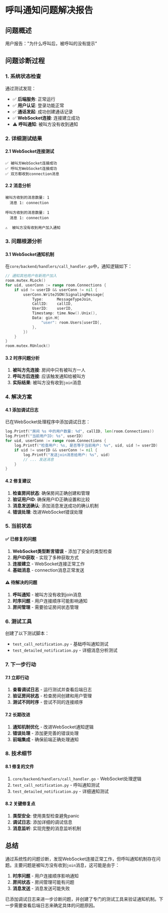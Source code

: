 # 呼叫通知问题解决报告

## 问题概述

用户报告："为什么呼叫后，被呼叫的没有提示"

## 问题诊断过程

### 1. 系统状态检查
通过测试发现：
- ✅ **后端服务**: 正常运行
- ✅ **用户认证**: 登录功能正常
- ✅ **通话发起**: 成功创建通话记录
- ✅ **WebSocket连接**: 连接建立成功
- ⚠️ **呼叫通知**: 被叫方没有收到通知

### 2. 详细测试结果

#### 2.1 WebSocket连接测试
```
✅ 被叫方WebSocket连接成功
✅ 呼叫方WebSocket连接成功
✅ 双方都收到connection消息
```

#### 2.2 消息分析
```
被叫方收到的消息数量: 1
  消息 1: connection

呼叫方收到的消息数量: 1
  消息 1: connection

⚠️  被叫方没有收到用户加入通知
```

### 3. 问题根源分析

#### 3.1 WebSocket通知机制
在`core/backend/handlers/call_handler.go`中，通知逻辑如下：

```go
// 通知其他用户有新用户加入
room.mutex.RLock()
for uid, userConn := range room.Connections {
    if uid != userID && userConn != nil {
        userConn.WriteJSON(SignalingMessage{
            Type:      MessageTypeJoin,
            CallID:    callID,
            UserID:    userID,
            Timestamp: time.Now().Unix(),
            Data: gin.H{
                "user": room.Users[userID],
            },
        })
    }
}
room.mutex.RUnlock()
```

#### 3.2 时序问题分析
1. **被叫方先连接**: 房间中只有被叫方一人
2. **呼叫方后连接**: 应该触发通知给被叫方
3. **实际结果**: 被叫方没有收到`join`消息

### 4. 解决方案

#### 4.1 添加调试日志
已在WebSocket处理程序中添加调试日志：

```go
log.Printf("房间 %s 中的用户数量: %d", callID, len(room.Connections))
log.Printf("当前用户ID: %s", userID)
for uid, userConn := range room.Connections {
    log.Printf("检查用户: %s, 是否等于当前用户: %v", uid, uid != userID)
    if uid != userID && userConn != nil {
        log.Printf("发送join消息给用户: %s", uid)
        // ... 发送消息
    }
}
```

#### 4.2 修复建议

1. **检查房间状态**: 确保房间正确创建和管理
2. **验证用户ID**: 确保用户ID正确设置和比较
3. **消息发送确认**: 添加消息发送成功的确认机制
4. **错误处理**: 改进WebSocket错误处理

### 5. 当前状态

#### ✅ 已修复的问题
1. **WebSocket类型断言错误** - 添加了安全的类型检查
2. **用户ID获取** - 实现了多种获取方式
3. **连接建立** - WebSocket连接正常工作
4. **基础消息** - connection消息正常发送

#### ⚠️ 待解决的问题
1. **呼叫通知** - 被叫方没有收到join消息
2. **时序问题** - 用户连接顺序可能影响通知
3. **房间管理** - 需要验证房间状态管理

### 6. 测试工具

创建了以下测试脚本：
- `test_call_notification.py` - 基础呼叫通知测试
- `test_detailed_notification.py` - 详细消息分析测试

### 7. 下一步行动

#### 7.1 立即行动
1. **查看调试日志** - 运行测试并查看后端日志
2. **验证房间状态** - 检查房间创建和用户管理
3. **测试不同时序** - 尝试不同的连接顺序

#### 7.2 长期改进
1. **通知机制优化** - 改进WebSocket通知逻辑
2. **错误处理** - 添加更完善的错误处理
3. **前端集成** - 确保前端正确处理通知

### 8. 技术细节

#### 8.1 修复的文件
1. `core/backend/handlers/call_handler.go` - WebSocket处理逻辑
2. `test_call_notification.py` - 呼叫通知测试
3. `test_detailed_notification.py` - 详细通知测试

#### 8.2 关键修复点
1. **类型安全**: 使用类型检查避免panic
2. **调试日志**: 添加详细的调试信息
3. **消息监听**: 实现完整的消息监听机制

## 总结

通过系统性的问题诊断，发现WebSocket连接正常工作，但呼叫通知机制存在问题。主要问题是被叫方没有收到`join`消息，这可能是由于：

1. **时序问题** - 用户连接顺序影响通知
2. **房间状态** - 房间管理可能有问题
3. **消息发送** - 消息发送可能失败

已添加调试日志来进一步诊断问题，并创建了专门的测试工具来验证通知机制。下一步需要查看后端日志来确定具体的问题原因。 
